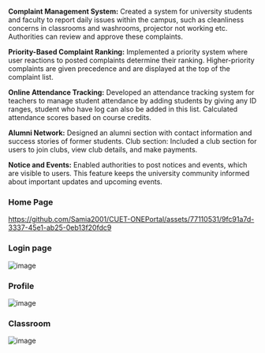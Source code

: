 **Complaint Management System:** Created a system for university students and faculty to report daily issues within the campus, such as cleanliness concerns in classrooms and washrooms, projector not working etc. Authorities can review and approve these complaints.

**Priority-Based Complaint Ranking:** Implemented a priority system where user reactions to posted complaints determine their ranking. Higher-priority complaints are given precedence and are displayed at the top of the complaint list.

**Online Attendance Tracking:** Developed an attendance tracking system for teachers to manage student attendance by adding students by giving any ID ranges, student who have log can also be added in this list. Calculated attendance scores based on course credits.

**Alumni Network:** Designed an alumni section with contact information and success stories of former students.
Club section: Included a club section for users to join clubs, view club details, and make payments.

**Notice and Events:** Enabled authorities to post notices and events, which are visible to users. This feature keeps the university community informed about important updates and upcoming events.

### Home Page
https://github.com/Samia2001/CUET-ONEPortal/assets/77110531/9fc91a7d-3337-45e1-ab25-0eb13f20fdc9

### Login page
![image](https://github.com/Samia2001/CUET-ONEPortal/assets/77110531/1737bb5d-a24b-4dfe-b566-be7db7ceec3c)

### Profile
![image](https://github.com/Samia2001/CUET-ONEPortal/assets/77110531/5b93cce3-0c60-4e8e-83f1-0046a76e262b)

### Classroom
![image](https://github.com/Samia2001/CUET-ONEPortal/assets/77110531/db801ee3-7ff1-4795-9e64-979b85afbf02)







 
    










